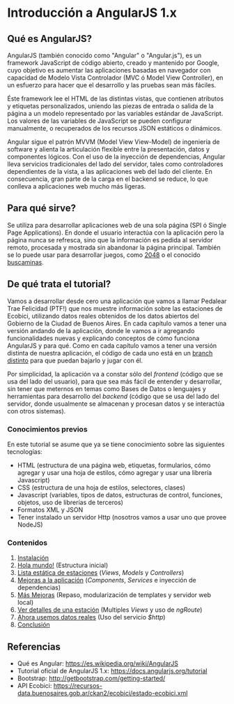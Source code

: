 # Introducción a AngularJS 1.x

## Qué es AngularJS?
 AngularJS (también conocido como "Angular" o "Angular.js"), es un framework JavaScript de código abierto, creado y mantenido por Google, cuyo objetivo es aumentar las aplicaciones basadas en navegador con capacidad de Modelo Vista Controlador (MVC ó Model View Controller), en un esfuerzo para hacer que el desarrollo y las pruebas sean más fáciles.

 Éste framework lee el HTML de las distintas vistas, que contienen atributos y etiquetas personalizados, uniendo las piezas de entrada o salida de la página a un modelo representado por las variables estándar de JavaScript. Los valores de las variables de JavaScript se pueden configurar manualmente, o recuperados de los recursos JSON estáticos o dinámicos.

 Angular sigue el patrón MVVM (Model View View-Model) de ingeniería de software y alienta la articulación flexible entre la presentación, datos y componentes lógicos. Con el uso de la inyección de dependencias, Angular lleva servicios tradicionales del lado del servidor, tales como controladores dependientes de la vista, a las aplicaciones web del lado del cliente. En consecuencia, gran parte de la carga en el backend se reduce, lo que conlleva a aplicaciones web mucho más ligeras.

## Para qué sirve?
 Se utiliza para desarrollar aplicaciones web de una sola página (SPI ó Single Page Applications). En donde el usuario interactúa con la aplicación pero la página nunca se refresca, sino que la información es pedida al servidor remoto, procesada y mostrada sin abandonar la página principal.
 También se lo puede usar para desarrollar juegos, como [2048](https://www.ng-newsletter.com/posts/building-2048-in-angularjs.html) o el conocido [buscaminas](http://www.simplygoodcode.com/2014/04/angularjs-game-programming-making-minesweeper/).

## De qué trata el tutorial?

 Vamos a desarrollar desde cero una aplicación que vamos a llamar Pedalear Trae Felicidad (PTF!) que nos muestre información sobre las estaciones de Ecobici, utilizando datos reales obtenidos de los datos abiertos del Gobierno de la Ciudad de Buenos Aires.
 En cada capítulo vamos a tener una versión andando de la aplicación, donde le vamos a ir agregando funcionalidades nuevas y explicando conceptos de cómo funciona AngularJS y para qué.
 Como en cada capítulo vamos a tener una versión distinta de nuestra aplicación, el código de cada uno está en un [branch distinto](https://github.com/germanio/intro-a-angularjs/branches) para que puedan bajarlo y jugar con él.

 Por simplicidad, la aplicación va a constar sólo del _frontend_ (código que se usa del lado del usuario), para que sea más fácil de entender y desarrollar, sin tener que meternos en temas como Bases de Datos o lenguajes y herramientas para desarrollo del _backend_ (código que se usa del lado del servidor, donde usualmente se almacenan y procesan datos y se interactúa con otros sistemas).

### Conocimientos previos
 En este tutorial se asume que ya se tiene conocimiento sobre las siguientes tecnologías:

- HTML (estructura de una página web, etiquetas, formularios, cómo agregar y usar una hoja de estilos, cómo agregar y usar una librería Javascript)
- CSS (estructura de una hoja de estilos, selectores, clases)
- Javascript (variables, tipos de datos, estructuras de control, funciones, objetos, uso de librerías de terceros)
- Formatos XML y JSON
- Tener instalado un servidor Http (nosotros vamos a usar uno que provee NodeJS)

### Contenidos

1. [Instalación](./docs/instalacion.html)
1. [Hola mundo!](./docs/hola-mundo.html) (Estructura inicial)
1. [Lista estática de estaciones](./docs/lista-estatica-estaciones.html) (_Views_, _Models_ y _Controllers_)
1. [Mejoras a la aplicación](./docs/mejoras.html) (_Components_, _Services_ e inyección de dependencias)
1. [Más Mejoras](./docs/mejoras-ui.html) (Repaso, modularización de templates y servidor web local)
1. [Ver detalles de una estación](./docs/detalles-estacion.html) (Multiples _Views_ y uso de _ngRoute_)
1. [Ahora usemos datos reales](./docs/datos-reales.html) (Uso del servicio _$http_)
1. [Conclusión](./docs/conclusion.html)

## Referencias

- Qué es Angular: https://es.wikipedia.org/wiki/AngularJS
- Tutorial oficial de AngularJS 1.x: https://docs.angularjs.org/tutorial
- Bootstrap: http://getbootstrap.com/getting-started/
- API Ecobici: https://recursos-data.buenosaires.gob.ar/ckan2/ecobici/estado-ecobici.xml
